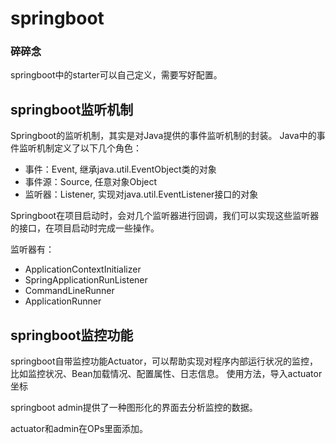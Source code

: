 # springboot

### 碎碎念
springboot中的starter可以自己定义，需要写好配置。


## springboot监听机制

Springboot的监听机制，其实是对Java提供的事件监听机制的封装。
Java中的事件监听机制定义了以下几个角色：
- 事件：Event, 继承java.util.EventObject类的对象
- 事件源：Source, 任意对象Object
- 监听器：Listener, 实现对java.util.EventListener接口的对象

Springboot在项目启动时，会对几个监听器进行回调，我们可以实现这些监听器的接口，在项目启动时完成一些操作。

监听器有：
- ApplicationContextInitializer
- SpringApplicationRunListener
- CommandLineRunner
- ApplicationRunner

## springboot监控功能
springboot自带监控功能Actuator，可以帮助实现对程序内部运行状况的监控，比如监控状况、Bean加载情况、配置属性、日志信息。
使用方法，导入actuator坐标

springboot admin提供了一种图形化的界面去分析监控的数据。

actuator和admin在OPs里面添加。